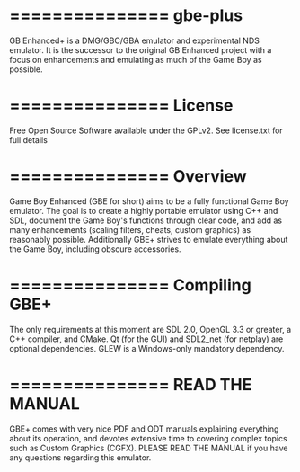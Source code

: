 ===============
gbe-plus
===============

GB Enhanced+ is a DMG/GBC/GBA emulator and experimental NDS emulator. It is the successor to the original GB Enhanced project with a focus on enhancements and emulating as much of the Game Boy as possible.

===============
License
===============

Free Open Source Software available under the GPLv2. See license.txt for full details

===============
Overview
===============

Game Boy Enhanced (GBE for short) aims to be a fully functional Game Boy emulator. The goal is to create a highly portable emulator using C++ and SDL, document the Game Boy's functions through clear code, and add as many enhancements (scaling filters, cheats, custom graphics) as reasonably possible. Additionally GBE+ strives to emulate everything about the Game Boy, including obscure accessories.

===============
Compiling GBE+
===============

The only requirements at this moment are SDL 2.0, OpenGL 3.3 or greater, a C++ compiler, and CMake. Qt (for the GUI) and SDL2_net (for netplay) are optional dependencies. GLEW is a Windows-only mandatory dependency.

===============
READ THE MANUAL
===============

GBE+ comes with very nice PDF and ODT manuals explaining everything about its operation, and devotes extensive time to covering complex topics such as Custom Graphics (CGFX). PLEASE READ THE MANUAL if you have any questions regarding this emulator.
